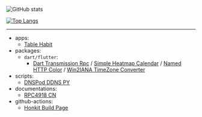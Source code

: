 <!-- build from: https://streak-stats.demolab.com/demo -->
<!-- [![GitHub Streak](https://streak-stats.demolab.com?user=FriesI23&theme=github-green-purple&hide_border=true&mode=weekly)](https://git.io/streak-stats) -->

![GitHub stats](https://github-readme-stats.vercel.app/api?username=FriesI23&show_icons=true&theme=highcontrast)

[![Top Langs](https://github-readme-stats.vercel.app/api/top-langs/?username=FriesI23&layout=compact&theme=highcontrast)](https://github.com/FriesI23)

---

- apps:
  - [Table Habit][Table Habit]
- packages:
  - `dart/flutter`:
    - [Dart Transmission Rpc][Dart Transmission Rpc] / [Simple Heatmap Calendar][Simple Heatmap Calendar] / [Named HTTP Color][Named HTTP Color] / [Win2IANA TimeZone Converter][Win2IANA TimeZone Converter]
- scripts:
  - [DNSPod DDNS PY][DNSPod DDNS PY]
- documentations:
  - [RPC4918 CN][RPC4918 CN]
- github-actions:
  - [Honkit Build Page][Honkit Build Page]


[Table Habit]: https://github.com/FriesI23/mhabit
[Dart Transmission Rpc]: https://github.com/FriesI23/dart_transmission_rpc
[Simple Heatmap Calendar]: https://github.com/FriesI23/simple_heatmap_calendar
[Named HTTP Color]: https://github.com/FriesI23/named_html_color
[Win2IANA TimeZone Converter]: https://github.com/FriesI23/win2iana_tz_converter
[RPC4918 CN]: https://github.com/FriesI23/rfc4918-cn
[Honkit Build Page]: https://github.com/FriesI23/honkit-build-page
[DNSPod DDNS PY]: https://github.com/FriesI23/dnspod_ddns_py

